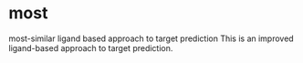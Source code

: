 # most
most-similar ligand based approach to target prediction
This is an improved ligand-based approach to target prediction. 
